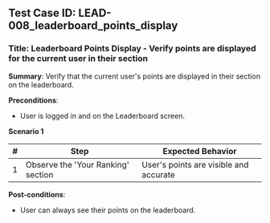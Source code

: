 ## Test Case ID: LEAD-008_leaderboard_points_display
### Title: Leaderboard Points Display - Verify points are displayed for the current user in their section

**Summary**: Verify that the current user's points are displayed in their section on the leaderboard.

**Preconditions**: 
- User is logged in and on the Leaderboard screen.

**Scenario 1**

| # | Step                                      | Expected Behavior                                       |
|---|-------------------------------------------|--------------------------------------------------------|
| 1 | Observe the 'Your Ranking' section        | User's points are visible and accurate                  |

**Post-conditions**:
- User can always see their points on the leaderboard.
